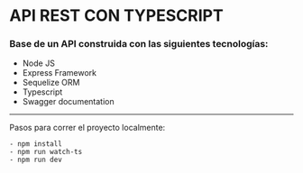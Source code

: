 # API REST CON TYPESCRIPT
### Base de un API construida con las siguientes tecnologías:
- Node JS
- Express Framework
- Sequelize ORM
- Typescript
- Swagger documentation

---
Pasos para correr el proyecto localmente:
    
    - npm install
    - npm run watch-ts
    - npm run dev
